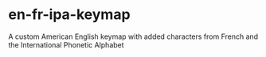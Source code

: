# en-fr-ipa-keymap
A custom American English keymap with added characters from French and the International Phonetic Alphabet
